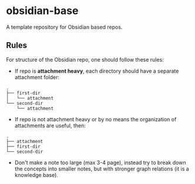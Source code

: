 # obsidian-base
A template repository for Obsidian based repos.

## Rules
For structure of the Obsidian repo, one should follow these rules:
- If repo is **attachment heavy**, each directory should have a separate attachment folder:
```shell
.
├── first-dir
│   └── attachment
└── second-dir
    └── attachment
```

- If repo is not attachment heavy or by no means the organization of attachments are useful, then:
```shell
.
├── attachment
├── first-dir
└── second-dir
```

- Don't make a note too large (max 3-4 page), instead try to break down the concepts into smaller notes, but with stronger graph relations (it is a knowledge base).
